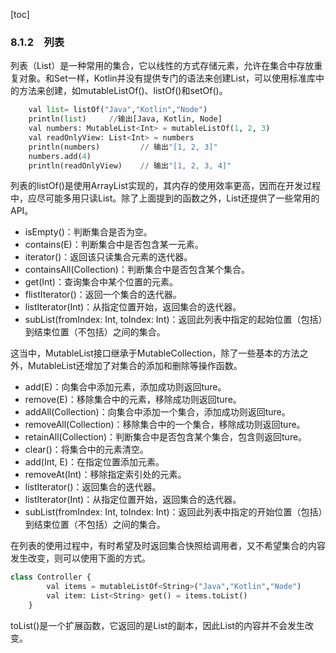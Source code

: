 [toc]

### 8.1.2　列表

列表（List）是一种常用的集合，它以线性的方式存储元素，允许在集合中存放重复对象。和Set一样，Kotlin并没有提供专门的语法来创建List，可以使用标准库中的方法来创建，如mutableListOf()、listOf()和setOf()。

```python
    val list= listOf("Java","Kotlin","Node")
    println(list)     //输出[Java, Kotlin, Node]
    val numbers: MutableList<Int> = mutableListOf(1, 2, 3)
    val readOnlyView: List<Int> = numbers
    println(numbers)         // 输出"[1, 2, 3]"
    numbers.add(4)
    println(readOnlyView)    // 输出"[1, 2, 3, 4]"
```

列表的listOf()是使用ArrayList实现的，其内存的使用效率更高，因而在开发过程中，应尽可能多用只读List。除了上面提到的函数之外，List还提供了一些常用的API。

+ isEmpty()：判断集合是否为空。
+ contains(E)：判断集合中是否包含某一元素。
+ iterator()：返回该只读集合元素的迭代器。
+ containsAll(Collection<E>)：判断集合中是否包含某个集合。
+ get(Int)：查询集合中某个位置的元素。
+ flistIterator()：返回一个集合的迭代器。
+ listIterator(Int)：从指定位置开始，返回集合的迭代器。
+ subList(fromIndex: Int, toIndex: Int)：返回此列表中指定的起始位置（包括）到结束位置（不包括）之间的集合。

这当中，MutableList<E>接口继承于MutableCollection<E>，除了一些基本的方法之外，MutableList还增加了对集合的添加和删除等操作函数。

+ add(E)：向集合中添加元素，添加成功则返回ture。
+ remove(E)：移除集合中的元素，移除成功则返回ture。
+ addAll(Collection)：向集合中添加一个集合，添加成功则返回ture。
+ removeAll(Collection)：移除集合中的一个集合，移除成功则返回ture。
+ retainAll(Collection)：判断集合中是否包含某个集合，包含则返回ture。
+ clear()：将集合中的元素清空。
+ add(Int, E)：在指定位置添加元素。
+ removeAt(Int)：移除指定索引处的元素。
+ listIterator()：返回集合的迭代器。
+ listIterator(Int)：从指定位置开始，返回集合的迭代器。
+ subList(fromIndex: Int, toIndex: Int)：返回此列表中指定的开始位置（包括）到结束位置（不包括）之间的集合。

在列表的使用过程中，有时希望及时返回集合快照给调用者，又不希望集合的内容发生改变，则可以使用下面的方式。

```python
class Controller {
        val items = mutableListOf<String>("Java","Kotlin","Node")
        val item: List<String> get() = items.toList()
    }
```

toList()是一个扩展函数，它返回的是List的副本，因此List的内容并不会发生改变。

